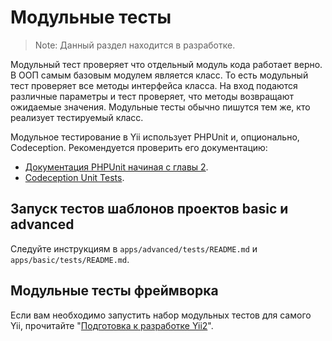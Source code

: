 Модульные тесты
===============

> Note: Данный раздел находится в разработке.

Модульный тест проверяет что отдельный модуль кода работает верно. В ООП самым базовым модулем является класс. То есть
модульный тест проверяет все методы интерфейса класса. На вход подаются различные параметры и тест проверяет, что методы
возвращают ожидаемые значения. Модульные тесты обычно пишутся тем же, кто реализует тестируемый класс.

Модульное тестирование в Yii использует PHPUnit и, опционально, Codeception. Рекомендуется проверить его документацию:

- [Документация PHPUnit начиная с главы 2](http://phpunit.de/manual/current/en/writing-tests-for-phpunit.html).
- [Codeception Unit Tests](http://codeception.com/docs/05-UnitTests).

Запуск тестов шаблонов проектов basic и advanced
------------------------------------------------

Следуйте инструкциям в `apps/advanced/tests/README.md` и `apps/basic/tests/README.md`.

Модульные тесты фреймворка
--------------------------

Если вам необходимо запустить набор модульных тестов для самого Yii, прочитайте
"[Подготовка к разработке Yii2](https://github.com/yiisoft/yii2/blob/master/docs/internals-ru/getting-started.md)".
